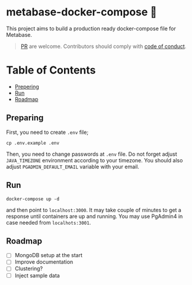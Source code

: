 # metabase-docker-compose :whale: <!-- omit in toc --> 
This project aims to build a production ready docker-compose file for Metabase.

> [PR](https://github.com/thiras/metabase-docker-compose/pulls) are welcome. Contributors should comply with [code of conduct](https://github.com/thiras/metabase-docker-compose/blob/master/CODE_OF_CONDUCT.md).

# Table of Contents <!-- omit in toc --> 
- [Prepering](#prepering)
- [Run](#run)
- [Roadmap](#roadmap)

## Preparing
First, you need to create `.env` file;
```
cp .env.example .env
```

Then, you need to change passwords at `.env` file. Do not forget adjust `JAVA_TIMEZONE` environment according to your timezone. You should also adjust `PGADMIN_DEFAULT_EMAIL` variable with your email.

## Run
```
docker-compose up -d
```

and then point to `localhost:3000`. It may take couple of minutes to get a response until containers are up and running. You may use PgAdmin4 in case needed from `localhots:3001`.

## Roadmap
- [ ] MongoDB setup at the start
- [ ] Improve documentation
- [ ] Clustering?
- [ ] Inject sample data

